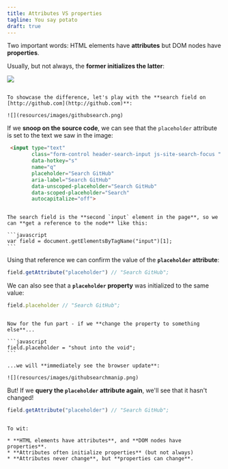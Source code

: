 ```yaml
---
title: Attributes VS properties
tagline: You say potato
draft: true
---
```


Two important words: HTML elements have **attributes** but DOM nodes have **properties**.

Usually, but not always, the **former initializes the latter**:

![](resources/diagrams/attrprop.svg)

~~~

To showcase the difference, let's play with the **search field on [http://github.com](http://github.com)**:

![](resources/images/githubsearch.png)

~~~

If we **snoop on the source code**, we can see that the `placeholder` attribute is set to the text we saw in the image:

```html
 <input type="text"
        class="form-control header-search-input js-site-search-focus "
        data-hotkey="s"
        name="q"
        placeholder="Search GitHub"
        aria-label="Search GitHub"
        data-unscoped-placeholder="Search GitHub"
        data-scoped-placeholder="Search"
        autocapitalize="off">
```

~~~

The search field is the **second `input` element in the page**, so we can **get a reference to the node** like this:

```javascript
var field = document.getElementsByTagName("input")[1];
```

~~~

Using that reference we can confirm the value of the **`placeholder` attribute**:

```javascript
field.getAttribute("placeholder") // "Search GitHub";
```

We can also see that a **`placeholder` property** was initialized to the same value:

```javascript
field.placeholder // "Search GitHub";
```

~~~

Now for the fun part - if we **change the property to something else**...

```javascript
field.placeholder = "shout into the void";
```

...we will **immediately see the browser update**:

![](resources/images/githubsearchmanip.png)

~~~

But! If we **query the `placeholder` attribute again**, we'll see that it hasn't changed!

```javascript
field.getAttribute("placeholder") // "Search GitHub";
```

~~~

To wit:

* **HTML elements have attributes**, and **DOM nodes have properties**.
* **Attributes often initialize properties** (but not always)
* **Attributes never change**, but **properties can change**.